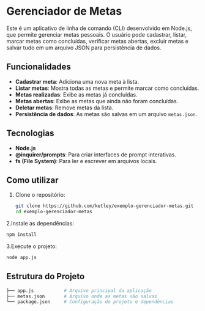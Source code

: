 # Gerenciador de Metas

Este é um aplicativo de linha de comando (CLI) desenvolvido em Node.js, que permite gerenciar metas pessoais. O usuário pode cadastrar, listar, marcar metas como concluídas, verificar metas abertas, excluir metas e salvar tudo em um arquivo JSON para persistência de dados.

## Funcionalidades

- **Cadastrar meta**: Adiciona uma nova meta à lista.
- **Listar metas**: Mostra todas as metas e permite marcar como concluídas.
- **Metas realizadas**: Exibe as metas já concluídas.
- **Metas abertas**: Exibe as metas que ainda não foram concluídas.
- **Deletar metas**: Remove metas da lista.
- **Persistência de dados**: As metas são salvas em um arquivo `metas.json`.

## Tecnologias

- **Node.js**
- **@inquirer/prompts**: Para criar interfaces de prompt interativas.
- **fs (File System)**: Para ler e escrever em arquivos locais.

## Como utilizar

1. Clone o repositório:
   ```bash
   git clone https://github.com/ketley/exemplo-gerenciador-metas.git
   cd exemplo-gerenciador-metas
   ```
   
2.Instale as dependências:
   ```bash
   npm install
   ```

3.Execute o projeto:
   ```bash
   node app.js
   ```

## Estrutura do Projeto
  ```bash
├── app.js           # Arquivo principal da aplicação
├── metas.json       # Arquivo onde as metas são salvas
└── package.json     # Configuração do projeto e dependências
